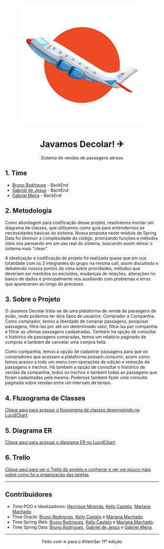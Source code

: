 <p align="center">
    <img src="images/logo.png" width="400">
</p>

<h1 align="center">Javamos Decolar! ✈</h1>
<p align="center">Sistema de vendas de passagens aéreas</p>

## 1. Time

- [Bruno Rodrigues](https://github.com/brunorodriguesdias) - BackEnd
- [Gabriel de Jesus](https://github.com/gabrielSdejesus) - BackEnd
- [Gabriel Meira](https://github.com/Gabriel-Gomes-Meira) - BackEnd

## 2. Metodologia

Como abordagem para codificação desse projeto, resolvemos montar um diagrama de classes,
que utilizamos como guia para entendermos as necessidades básicas do sistema. Nossa proposta neste módulo de Spring Data
foi diminuir a complexidade do código, priorizando funções e métodos úteis nos pensando em um uso real do sistema,
buscando assim deixar o sistema mais "clean".

A idealização e codificação do projeto foi realizada quase que em sua totalidade com os 3 integrantes do grupo na mesma call,
assim discutindo e debatendo nossos pontos de vista sobre prioridades, métodos que deveriam ser mantidos ou excluídos, mudanças de relações,
alterações no banco de dados e principalmente nos auxiliando com problemas e erros que apareceram ao longo do precesso.

## 3. Sobre o Projeto

O Javamos Decolar trata-se de uma plataforma de venda de passagens de avião, onde podemos ter dois tipos de usuários: Comprador
e Companhia. Como comprador, temos a liberdade de comprar passagens, pesquisar passagens, filtra-las por até um determinado valor, filtra-las por companhia e filtrar as ultimas passagens cadastradas. Também há opção de consultar o histórico de passagens compradas,
temos um relatório paginado de compras e também de cancelar uma compra feita.

Como companhia, temos a opção de cadastrar passagens para que os compradores que acessam a plataforma possam consumir, assim como
temos acesso a todo um menu com operações de edição e remoção de passagens e trechos. Há também a opção de consultar o histórico de
vendas da companhia, todos os trechos e também todas as passagens que foram cadastradas pela mesma.
Podemos também fazer uma consulta paginada sobre vendas entre um intervalo de tempo.

## 4. Fluxograma de Classes

<a href="https://lucid.app/lucidchart/3af70d48-f1d4-4a57-ac5c-337591e39794/edit?viewport_loc=-279%2C104%2C2864%2C1536%2C0_0&invitationId=inv_037c3db8-56b7-499c-89bf-1c005dcd294b">Clique aqui para acessar o fluxograma de classes desenvolvido no LucidChart</a>.

## 5. Diagrama ER

<a href="https://lucid.app/lucidchart/60377d8f-f8a3-489b-acf6-178a563184d2/edit?invitationId=inv_b81244ef-ab9b-42c0-8e0e-46784502d709&page=0_0#">Clique aqui para acessar o diagrama ER no LucidChart</a>.

## 6. Trello

<a href="https://trello.com/b/SVPpNl8j/spring-data">Clique aqui para ver o Trello do projeto e conhecer e ver um pouco mais sobre como foi a organização das tarefas</a>.

<hr>

## Contribuidores
* Time POO e Idealizadores: [Henrique Miranda](https://github.com/miranda-henrique), [Kelly Castelo](https://github.com/zam0k), [Mariana Machado](https://github.com/marimaccos).
* Time Oracle: [Bruno Rodrigues](https://github.com/brunorodriguesdias), [Kelly Castelo](https://github.com/zam0k) e [Mariana Machado](https://github.com/marimaccos).
* Time Spring Web: [Bruno Rodrigues](https://github.com/brunorodriguesdias), [Kelly Castelo](https://github.com/zam0k) e [Mariana Machado](https://github.com/marimaccos).
* Time Spring Data: [Bruno Rodrigues](https://github.com/brunorodriguesdias), [Gabriel de Jesus](https://github.com/gabrielSdejesus) e [Gabriel Meira](https://github.com/Gabriel-Gomes-Meira).
<hr>

<p align="center">Feito com ☕ para o #VemSer 11º edição</p>